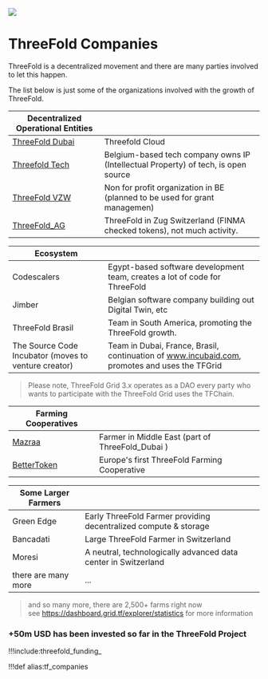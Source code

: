 ![](img/tf_companies_.jpg)

# ThreeFold Companies

ThreeFold is a decentralized movement and there are many parties involved to let this happen.

The list below is just some of the organizations involved with the growth of ThreeFold.

| Decentralized Operational Entities                                      |                                                                                               |
| --------------------------------------------------------- | --------------------------------------------------------------------------------------------                                          |
| [ThreeFold Dubai](threefold_dubai)                   | Threefold Cloud                                                         |
| [Threefold Tech](threefold_tech0)                         | Belgium-based tech company owns IP (Intellectual Property) of tech, is open source            |
| [ThreeFold VZW](threefold_vzw)                            | Non for profit organization in BE (planned to be used for grant managemen)|
| [ThreeFold_AG](threefold_ag)                              | ThreeFold in Zug Switzerland (FINMA checked tokens), not much activity.                                                            |


| Ecosystem                                      |                                                                                               |
| --------------------------------------------------------- | --------------------------------------------------------------------------------------------                                          |
| Codescalers                                               | Egypt-based software development team, creates a lot of code for ThreeFold                    |
| Jimber                                                    | Belgian software company building out Digital Twin, etc                                       |
| ThreeFold Brasil                                          | Team in South America, promoting the ThreeFold growth.                                        |
| The Source Code Incubator  (moves to venture creator)                               | Team in Dubai, France, Brasil, continuation of www.incubaid.com, promotes and uses the TFGrid |


> Please note, ThreeFold Grid 3.x operates as a DAO every party who wants to participate with the ThreeFold Grid uses the TFChain.


| Farming Cooperatives       |                                                  |
| -------------------------- | ------------------------------------------------ |
| [Mazraa](mazraa)           | Farmer in Middle East (part of ThreeFold_Dubai ) |
| [BetterToken](bettertoken) | Europe's first ThreeFold Farming Cooperative     |

| Some Larger Farmers |                                                                  |
| ------------------- | ---------------------------------------------------------------- |
| Green Edge          | Early ThreeFold Farmer providing decentralized compute & storage |
| Bancadati           | Large ThreeFold Farmer in Switzerland                            |
| Moresi              | A neutral, technologically advanced data center in Switzerland   |
| there are many more | ...                                                              |

> and so many more, there are 2,500+ farms right now <BR>
> see https://dashboard.grid.tf/explorer/statistics for more information

### +50m USD has been invested so far in the ThreeFold Project

!!!include:threefold_funding_


!!!def alias:tf_companies
